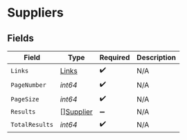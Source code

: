 # Suppliers


## Fields

| Field                                         | Type                                          | Required                                      | Description                                   |
| --------------------------------------------- | --------------------------------------------- | --------------------------------------------- | --------------------------------------------- |
| `Links`                                       | [Links](../../models/shared/links.md)         | :heavy_check_mark:                            | N/A                                           |
| `PageNumber`                                  | *int64*                                       | :heavy_check_mark:                            | N/A                                           |
| `PageSize`                                    | *int64*                                       | :heavy_check_mark:                            | N/A                                           |
| `Results`                                     | [][Supplier](../../models/shared/supplier.md) | :heavy_minus_sign:                            | N/A                                           |
| `TotalResults`                                | *int64*                                       | :heavy_check_mark:                            | N/A                                           |